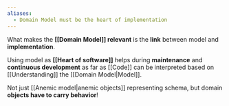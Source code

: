 ```yaml
---
aliases:
  - Domain Model must be the heart of implementation
---
```

What makes the **[[Domain Model]] relevant** is the **link** between model and **implementation**. 

Using model as **[[Heart of software]]** helps during **maintenance** and **continuous development** as far as [[Code]] can be interpreted based on [[Understanding]] the [[Domain Model|Model]].

Not just [[Anemic model|anemic objects]] representing schema, but domain **objects have to carry behavior**!
